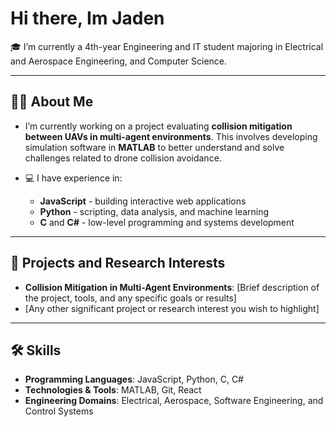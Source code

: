 # Hi there, Im Jaden

🎓 I’m currently a 4th-year Engineering and IT student majoring in Electrical and Aerospace Engineering, and Computer Science.

---

## 👨‍💻 About Me

-  I’m currently working on a project evaluating **collision mitigation between UAVs in multi-agent environments**. This involves developing simulation software in **MATLAB** to better understand and solve challenges related to drone collision avoidance.
  
- 💻 I have experience in:
  - **JavaScript** - building interactive web applications
  - **Python** - scripting, data analysis, and machine learning
  - **C** and **C#** - low-level programming and systems development

---

## 🚀 Projects and Research Interests

- **Collision Mitigation in Multi-Agent Environments**: [Brief description of the project, tools, and any specific goals or results]
- [Any other significant project or research interest you wish to highlight]

---

## 🛠 Skills

- **Programming Languages**: JavaScript, Python, C, C#
- **Technologies & Tools**: MATLAB, Git, React
- **Engineering Domains**: Electrical, Aerospace, Software Engineering, and Control Systems
